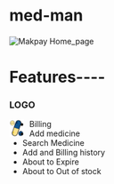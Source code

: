 <h1>med-man</h1>

<img align="center" alt="Makpay Home_page" width="auto" height="auto" src="https://vklbphwmappliaigbxsc.supabase.co/storage/v1/object/sign/projects/medman%20home_page.jpg?token=eyJhbGciOiJIUzI1NiIsInR5cCI6IkpXVCJ9.eyJ1cmwiOiJwcm9qZWN0cy9tZWRtYW4gaG9tZV9wYWdlLmpwZyIsImlhdCI6MTY2NjU1Mjc1NiwiZXhwIjoxOTgxOTEyNzU2fQ.J2m1FYXthOWkJSoiu851Qu77MuzenITBXM54Yz8v5ZI" />

# Features----
### LOGO
<img align="left" alt="madman logo" width="26px" src="https://github.com/muzammilkarimi/medicine-manager/blob/master/img/med_man2.png?raw=true" style="padding-right:10px;" /> 

- Billing 
- Add medicine
- Search Medicine
- Add and Billing history
- About to Expire 
- About to Out of stock
